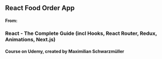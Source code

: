 ## React Food Order App
#### From: 
### React - The Complete Guide (incl Hooks, React Router, Redux, Animations, Next.js)
#### Course on Udemy, created by Maximilian Schwarzmüller